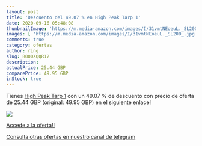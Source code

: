 ```yaml
---
layout: post
title: 'Descuento del 49.07 % en High Peak Tarp 1'
date: 2020-09-16 05:48:08
thumbnailImage: 'https://m.media-amazon.com/images/I/31vmtNEoeuL._SL200_.jpg'
images: [ 'https://m.media-amazon.com/images/I/31vmtNEoeuL._SL200_.jpg' ]
comments: true
category: ofertas
author: ring
slug: B000XQQR12
description:
actualPrice: 25.44 GBP
comparePrice: 49.95 GBP
inStock: true
---
```


Tienes [High Peak Tarp 1](https://www.amazon.com/dp/B000XQQR12/?tag=redken08-20) con un 49.07 % de descuento con precio de oferta de 25.44 GBP (original: 49.95 GBP) en el siguiente enlace!

[![](https://m.media-amazon.com/images/I/31vmtNEoeuL._SL200_.jpg)](https://www.amazon.com/dp/B000XQQR12/?tag=redken08-20)

[Accede a la oferta!!](https://www.amazon.com/dp/B000XQQR12/?tag=redken08-20)

[Consulta otras ofertas en nuestro canal de telegram](https://t.me/s/ofertas25)
